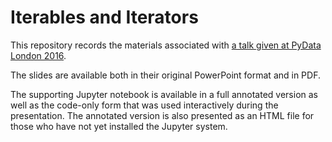 # Iterables and Iterators

This repository records the materials associated with [a talk given at PyData London 2016](https://www.youtube.com/watch?v=iTwrF1DofCY).

The slides are available both in their original PowerPoint format and in PDF.

The supporting Jupyter notebook is available in a full annotated version as well as the
code-only form that was used interactively during the presentation.
The annotated version is also presented as an HTML file for those who have not yet
installed the Jupyter system.
